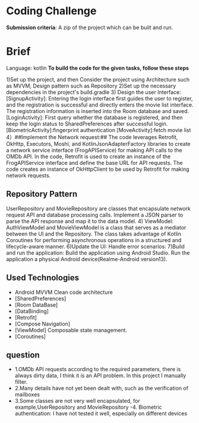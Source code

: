 # Coding Challenge

**Submission criteria**: A zip of the project which can be built and run.

# Brief
Language: kotlin
**To build the code for the given tasks, follow these steps**

1)Set up the project, and then Consider the project using Architecture such as MVVM, Design pattern such as Repository
2)Set up the necessary dependencies in the project's build.gradle
3) Design the user Interface:
   [SignupActivity]: Entering the login interface first guides the user to register, and the registration is successful and directly enters the movie list interface. The registration information is inserted into the Room database and saved.
   [LoginActivity]: First query whether the database is registered, and then keep the login status to SharedPreferences after successful login.
   [BiometricActivity]:fingerprint authentication
   [MoveActivity]:fetch movie list
4）##Implement the Network request:##
   The code leverages Retrofit, OkHttp, Executors, Moshi, and KotlinJsonAdapterFactory libraries to create a network service interface (FrogAPIService) for making API calls to the OMDb API.
   In the code, Retrofit is used to create an instance of the FrogAPIService interface and define the base URL for API requests.
   The code creates an instance of OkHttpClient to be used by Retrofit for making network requests.
   ## Repository Pattern ##
   UserRepository and MovieRepository are classes that encapsulate network request API and database processing calls.
   Implement a JSON parser to parse the API response and map it to the data model.
4) ViewModel:
   AuthViewModel  and MovieViewModel is a class that serves as a mediator between the UI and the Repository. The class takes advantage of Kotlin Coroutines for performing asynchronous operations in a structured and lifecycle-aware manner.
6)Update the UI:
Handle error scenarios:
7)Build and run the application:
Build the application using Android Studio.
Run the application a physical Android device(Realme-Android version13).


## Used Technologies ##

- Android MVVM Clean code architecture
- [SharedPreferences]
- [Room DataBase]
- [DataBinding]
- [Retrofit]
- [Compose Navigation]
- [ViewModel] Composable state management.
- [Coroutines]

## question ##
- 1.OMDb API requests according to the required parameters, there is always dirty data, I think it is an API problem. In this project I manually filter.
- 2.Many details have not yet been dealt with, such as the verification of mailboxes
- 3.Some classes are not very well encapsulated, for example,UserRepository and MovieRepository 
-4. Biometric authentication: I have not tested it well, especially on different devices